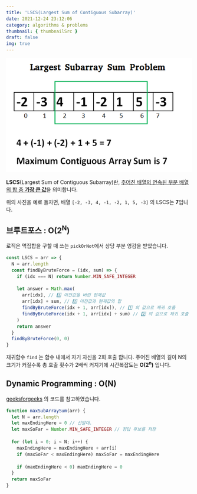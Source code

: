 ```yaml
---
title: 'LSCS(Largest Sum of Contiguous Subarray)'
date: 2021-12-24 23:12:06
category: algorithms & problems
thumbnail: { thumbnailSrc }
draft: false
img: true
---
```


![lcsc](./img/lscs.png)

**LSCS**(Largest Sum of Contiguous Subarray)란, <u>주어진 배열의 연속된 부분 배열의 합 중 **가장 큰 값**</u>을 의미합니다.

위의 사진을 예로 들자면, 배열 `[-2, -3, 4, -1, -2, 1, 5, -3]` 의 LSCS는 **7**입니다.

## 브루트포스 : O(2<sup>N</sup>)

로직은 멱집합을 구할 때 쓰는 `pickOrNot`에서 상당 부분 영감을 받았습니다.

```js
const LSCS = arr => {
  N = arr.length
  const findByBruteForce = (idx, sum) => {
    if (idx === N) return Number.MIN_SAFE_INTEGER

    let answer = Math.max(
      arr[idx], // 1️⃣ 이전값을 버린 현재값
      arr[idx] + sum, // 2️⃣ 이전값과 현재값의 합
      findByBruteForce(idx + 1, arr[idx]), // 1️⃣ 의 값으로 재귀 호출
      findByBruteForce(idx + 1, arr[idx] + sum) // 2️⃣ 의 값으로 재귀 호출
    )
    return answer
  }
  findByBruteForce(0, 0)
}
```

재귀함수 `find` 는 함수 내에서 자기 자신을 2회 호출 합니다. 주어진 배열의 길이 N의 크기가 커질수록 총 호출 횟수가 2배씩 커지기에 시간복잡도는 **O(2<sup>n</sup>)** 입니다.

## Dynamic Programming : O(N)

[geeksforgeeks](https://www.geeksforgeeks.org/largest-sum-contiguous-subarray/?ref=gcse)
의 코드를 참고하였습니다.

```js
function maxSubArraySum(arr) {
  let N = arr.length
  let maxEndingHere = 0 // 선발대.
  let maxSoFar = Number.MIN_SAFE_INTEGER // 정답 후보를 저장

  for (let i = 0; i < N; i++) {
    maxEndingHere = maxEndingHere + arr[i]
    if (maxSoFar < maxEndingHere) maxSoFar = maxEndingHere

    if (maxEndingHere < 0) maxEndingHere = 0
  }
  return maxSoFar
}
```
